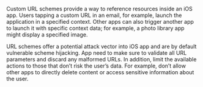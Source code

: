 Custom URL schemes provide a way to reference resources inside an iOS app. Users tapping a custom URL in an email, for
example, launch the application in a specified context. Other apps can also trigger another app to launch it with specific context
data; for example, a photo library app might display a specified image.

URL schemes offer a potential attack vector into iOS app and are by default vulnerable scheme hijacking.
App need to make sure to validate all URL parameters and discard any
malformed URLs. In addition, limit the available actions to those that don’t risk the user’s data. For example, don’t
allow other apps to directly delete content or access sensitive information about the user.
